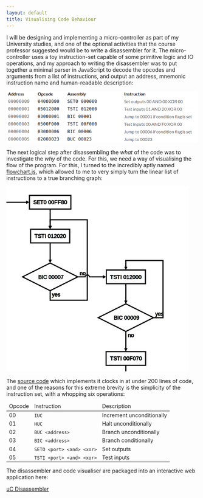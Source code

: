 ```yaml
---
layout: default
title: Visualising Code Behaviour
---
```


I will be designing and implementing a micro-controller as part of my
University studies, and one of the optional activities that the course
professor suggested would be to write a disassembler for it. The
micro-controller uses a toy instruction-set capable of some primitive
logic and IO operations, and my approach to writing the disassembler
was to put together a minimal parser in JavaScript to decode the
opcodes and arguments from a list of instructions, and output an
address, mnemonic instruction name and human-readable description:

![Code](/images/2014-01-28-code.png)

The next logical step after disassembling the *what* of the code was
to investigate the *why* of the code. For this, we need a way of
visualising the flow of the program. For this, I turned to the
incredibly aptly named
[flowchart.js](http://adrai.github.io/flowchart.js/), which allowed to
me to very simply turn the linear list of instructions to a true
branching graph:

![Code](/images/2014-01-28-chart.png)

The
[source code](https://github.com/ChrisCummins/chriscummins.github.io/blob/master/js/disassembler.js)
which implements it clocks in at under 200 lines of code, and one of
the reasons for this extreme brevity is the simplicity of the
instruction set, with a whopping six operations:

<table>
  <thead>
    <tr>
      <td>Opcode</td>
      <td>Instruction</td>
      <td>Description</td>
    </tr>
  </thead>
  <tbody>
    <tr>
      <td>00</td>
      <td><code>IUC</code></td>
      <td>Increment unconditionally</td>
    </tr>
    <tr>
      <td>01</td>
      <td><code>HUC</code></td>
      <td>Halt unconditionally</td>
    </tr>
    <tr>
      <td>02</td>
      <td><code>BUC &lt;address&gt;</code></td>
      <td>Branch unconditionally</td>
    </tr>
    <tr>
      <td>03</td>
      <td><code>BIC &lt;address&gt;</code></td>
      <td>Branch conditionally</td>
    </tr>
    <tr>
      <td>04</td>
      <td><code>SETO &lt;port&gt; &lt;and&gt; &lt;xor&gt;</code></td>
      <td>Set outputs</td>
    </tr>
    <tr>
      <td>05</td>
      <td><code>TSTI &lt;port&gt; &lt;and&gt; &lt;xor&gt;</code></td>
      <td>Test inputs</td>
    </tr>
  </tbody>
</table>

The disassembler and code visualiser are packaged into an interactive
web application here:

<div class="btn-row">
<a href="/u/aston/uc/disassembler/" class="btn btn-primary" target="_blank">uC Disassembler</a>
</div>
